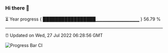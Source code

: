 ### Hi there 👋

⏳ Year progress { █████████████████▁▁▁▁▁▁▁▁▁▁▁▁▁ } 56.79 %

---

⏰ Updated on Wed, 27 Jul 2022 06:28:56 GMT

![Progress Bar CI](https://github.com/ZhaoGui/ZhaoGui/workflows/Progress%20Bar%20CI/badge.svg)
